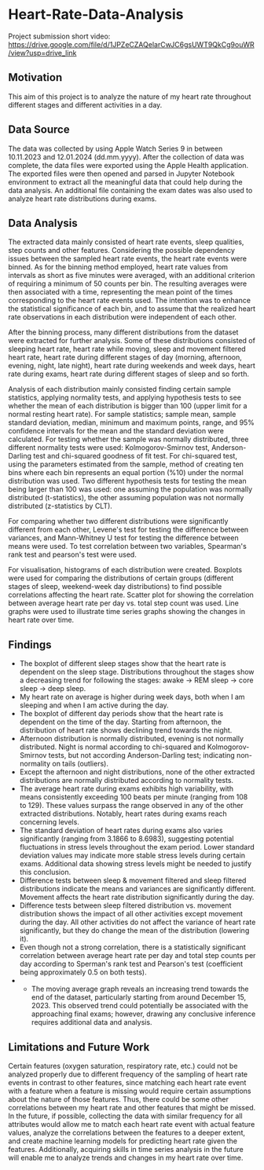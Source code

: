 # Heart-Rate-Data-Analysis

Project submission short video: https://drive.google.com/file/d/1JPZeCZAQelarCwJC6gsUWT9QkCg9ouWR/view?usp=drive_link

## Motivation
This aim of this project is to analyze the nature of my heart rate throughout different stages and different activities in a day.

## Data Source
The data was collected by using Apple Watch Series 9 in between 10.11.2023 and 12.01.2024 (dd.mm.yyyy). After the collection of data was complete, the data files were exported using
the Apple Health application. The exported files were then opened and parsed in Jupyter Notebook environment to extract all the meaningful data that could help during the data analysis. An additional file containing the exam dates was also used to analyze heart rate distributions during exams.

## Data Analysis
The extracted data mainly consisted of heart rate events, sleep qualities, step counts and other features. Considering the possible dependency issues between the sampled heart rate events, the heart rate events were binned. As for the binning method employed, heart rate values from intervals as short as five minutes were averaged, with an additional criterion of requiring a minimum of 50 counts per bin. The resulting averages were then associated with a time, representing the mean point of the times corresponding to the heart rate events used. The intention was to enhance the statistical significance of each bin, and to assume that the realized heart rate observations in each distribution were independent of each other.

After the binning process, many different distributions from the dataset were extracted for further analysis. Some of these distributions consisted of sleeping heart rate, heart rate while moving, sleep and movement filtered heart rate, heart rate during different stages of day (morning, afternoon, evening, night, late night), heart rate during weekends and week days, heart rate during exams, heart rate during different stages of sleep and so forth. 

Analysis of each distribution mainly consisted finding certain sample statistics, applying normality tests, and applying hypothesis tests to see whether the mean of each distribution is bigger than 100 (upper limit for a normal resting heart rate). For sample statistics; sample mean, sample standard deviation, median, minimum and maximum points, range, and 95% confidence intervals for the mean and the standard deviation were calculated. For testing whether the sample was normally distributed, three different normality tests were used: Kolmogorov-Smirnov test, Anderson-Darling test and chi-squared goodness of fit test. For chi-squared test, using the parameters estimated from the sample, method of creating ten bins where each bin represents an equal portion (%10) under the normal distribution was used. Two different hypothesis tests for testing the mean being larger than 100 was used: one assuming the population was normally distributed (t-statistics), the other assuming population was not normally distributed (z-statistics by CLT).

For comparing whether two different distributions were significantly different from each other, Levene's test for testing the difference between variances, and Mann-Whitney U test for testing the difference between means were used. To test correlation between two variables, Spearman's rank test and pearson's test were used.

For visualisation, histograms of each distribution were created. Boxplots were used for comparing the distributions of certain groups (different stages of sleep, weekend-week day distributions) to find possible correlations affecting the heart rate. Scatter plot for showing the correlation between average heart rate per day vs. total step count was used. Line graphs were used to illustrate time series graphs showing the changes in heart rate over time.

## Findings
* The boxplot of different sleep stages show that the heart rate is dependent on the sleep stage. Distributions throughout the stages show a decreasing trend for following the stages: awake -> REM sleep -> core sleep -> deep sleep. 
* My heart rate on average is higher during week days, both when I am sleeping and when I am active during the day.
* The boxplot of different day periods show that the heart rate is dependent on the time of the day. Starting from afternoon, the distribution of heart rate shows declining trend towards the night.
* Afternoon distribution is normally distributed, evening is not normally distributed. Night is normal according to chi-squared and Kolmogorov-Smirnov tests, but not according Anderson-Darling test; indicating non-normality on tails (outliers).
* Except the afternoon and night distributions, none of the other extracted distributions are normally distributed according to normality tests.
* The average heart rate during exams exhibits high variability, with means consistently exceeding 100 beats per minute (ranging from 108 to 129). These values surpass the range observed in any of the other extracted distributions. Notably, heart rates during exams reach concerning levels.
* The standard deviation of heart rates during exams also varies significantly (ranging from 3.1866 to 8.6983), suggesting potential fluctuations in stress levels throughout the exam period. Lower standard deviation values may indicate more stable stress levels during certain exams. Additional data showing stress levels might be needed to justify this conclusion.
* Difference tests between sleep & movement filtered and sleep filtered distributions indicate the means and variances are significantly different. Movement affects the heart rate distribution significantly during the day.
* Difference tests between sleep filtered distribution vs. movement distribution shows the impact of all other activities except movement during the day. All other activities do not affect the variance of heart rate significantly, but they do change the mean of the distribution (lowering it).
* Even though not a strong correlation, there is a statistically significant correlation between average heart rate per day and total step counts per day according to Sperman's rank test and Pearson's test (coefficient being approximately 0.5 on both tests).
* * The moving average graph reveals an increasing trend towards the end of the dataset, particularly starting from around December 15, 2023. This observed trend could potentially be associated with the approaching final exams; however, drawing any conclusive inference requires additional data and analysis.

## Limitations and Future Work
Certain features (oxygen saturation, respiratory rate, etc.) could not be analyzed properly due to different frequency of the sampling of heart rate events in contrast to other features, since matching each heart rate event with a feature when a feature is missing would require certain assumptions about the nature of those features. Thus, there could be some other correlations between my heart rate and other features that might be missed. In the future, if possible, collecting the data with similar frequency for all attributes would allow me to match each heart rate event with actual feature values, analyze the correlations between the features to a deeper extent, and create machine learning models for predicting heart rate given the features. Additionally, acquiring skills in time series analysis in the future will enable me to analyze trends and changes in my heart rate over time.

